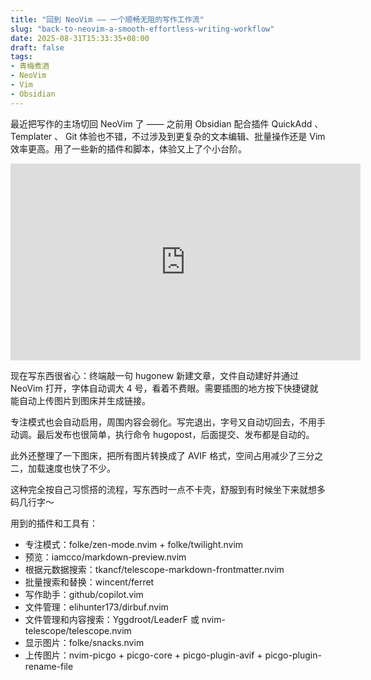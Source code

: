 ```yaml
---
title: "回到 NeoVim —— 一个顺畅无阻的写作工作流"
slug: "back-to-neovim-a-smooth-effortless-writing-workflow"
date: 2025-08-31T15:33:35+08:00
draft: false
tags:
- 青梅煮酒
- NeoVim
- Vim
- Obsidian
---
```

最近把写作的主场切回 NeoVim 了 —— 之前用 Obsidian 配合插件 QuickAdd 、 Templater 、 Git 体验也不错，不过涉及到更复杂的文本编辑、批量操作还是 Vim 效率更高。用了一些新的插件和脚本，体验又上了个小台阶。

<iframe width="560" height="315" src="https://www.youtube.com/embed/qITBUGvcGbA?si=k3Y7BV7yyAbOVwml" title="YouTube video player" frameborder="0" allow="accelerometer; autoplay; clipboard-write; encrypted-media; gyroscope; picture-in-picture; web-share" referrerpolicy="strict-origin-when-cross-origin" allowfullscreen></iframe>

现在写东西很省心：终端敲一句 hugonew 新建文章，文件自动建好并通过 NeoVim 打开，字体自动调大 4 号，看着不费眼。需要插图的地方按下快捷键就能自动上传图片到图床并生成链接。

专注模式也会自动启用，周围内容会弱化。写完退出，字号又自动切回去，不用手动调。最后发布也很简单，执行命令 hugopost，后面提交、发布都是自动的。

此外还整理了一下图床，把所有图片转换成了 AVIF 格式，空间占用减少了三分之二，加载速度也快了不少。

这种完全按自己习惯搭的流程，写东西时一点不卡壳，舒服到有时候坐下来就想多码几行字～

用到的插件和工具有：

- 专注模式：folke/zen-mode.nvim + folke/twilight.nvim
- 预览：iamcco/markdown-preview.nvim
- 根据元数据搜索：tkancf/telescope-markdown-frontmatter.nvim
- 批量搜索和替换：wincent/ferret
- 写作助手：github/copilot.vim
- 文件管理：elihunter173/dirbuf.nvim
- 文件管理和内容搜索：Yggdroot/LeaderF 或 nvim-telescope/telescope.nvim
- 显示图片：folke/snacks.nvim
- 上传图片：nvim-picgo + picgo-core + picgo-plugin-avif + picgo-plugin-rename-file
